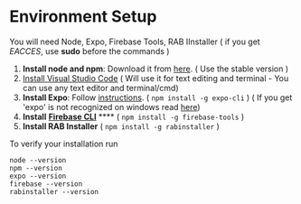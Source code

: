 # Environment Setup



You will need Node, Expo, Firebase Tools, RAB IInstaller \( if you get _EACCES_, use **sudo** before the commands \)

1. **Install node and npm**: Download it from [here](https://www.npmjs.com/get-npm). \( Use the stable version \)
2. [Install Visual Studio Code](https://code.visualstudio.com/) \( Will use it for text editing and terminal - You can use any text editor and terminal/cmd\)
3. **Install Expo**: Follow [instructions](https://docs.expo.io/versions/v35.0.0/get-started/installation/). \( `npm install -g expo-cli` \) \( If you get 'expo' is not recognized on windows read [here](https://stackoverflow.com/questions/52731872/expo-is-not-recognized-as-an-internal-or-external-command)\) 
4. **Install** [**Firebase CLI**](https://firebase.google.com/docs/cli) ****  \( `npm install -g firebase-tools` \)
5. **Install RAB Installer** \( `npm install -g rabinstaller` \)



To verify your installation run

```text
node --version
npm --version
expo --version
firebase --version
rabinstaller --version
```

